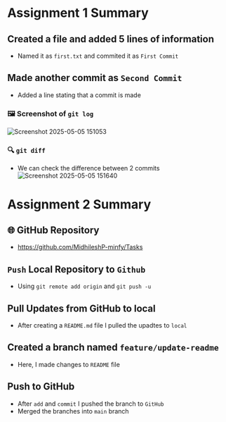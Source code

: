 # Assignment 1 Summary
## Created a file and added 5 lines of information
- Named it as `first.txt` and commited it as `First Commit`
## Made another commit as `Second Commit`
- Added a line stating that a commit is made

### 🖼️ Screenshot of `git log`
![Screenshot 2025-05-05 151053](https://github.com/user-attachments/assets/43da3392-e524-4ee2-8764-43d71fab3c1d)

### :mag: `git diff`
- We can check the difference between 2 commits
![Screenshot 2025-05-05 151640](https://github.com/user-attachments/assets/904a5654-f107-45e5-8bdf-6e11e4b11a31)


# Assignment 2 Summary

## 🌐 GitHub Repository
- https://github.com/MidhileshP-minfy/Tasks

## `Push` Local Repository to `Github`
- Using `git remote add origin` and `git push -u` 

## Pull Updates from GitHub to local
- After creating a `README.md` file I pulled the upadtes to `local`

##  Created a branch named `feature/update-readme`
- Here, I made changes to `README` file
## Push to GitHub
- After `add` and `commit` I pushed the branch to `GitHub`
- Merged the branches into `main` branch